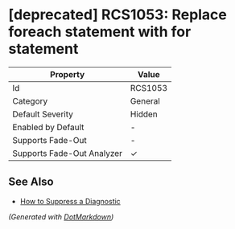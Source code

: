 # \[deprecated\] RCS1053: Replace foreach statement with for statement

| Property                    | Value    |
| --------------------------- | -------- |
| Id                          | RCS1053  |
| Category                    | General  |
| Default Severity            | Hidden   |
| Enabled by Default          | \-       |
| Supports Fade\-Out          | \-       |
| Supports Fade\-Out Analyzer | &#x2713; |

## See Also

* [How to Suppress a Diagnostic](../HowToConfigureAnalyzers.md#how-to-suppress-a-diagnostic)

*\(Generated with [DotMarkdown](http://github.com/JosefPihrt/DotMarkdown)\)*